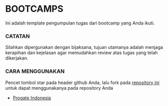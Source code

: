 # BOOTCAMPS
Ini adalah template pengumpulan tugas dari bootcamp yang Anda ikuti.

### CATATAN
Silahkan dipergunakan dengan bijaksana, tujuan utamanya adalah menjaga kerapihan dan kejelasan agar memudahkan review atas tugas yang telah dikerjakan.

### CARA MENGGUNAKAN
Pencet tombol star pada header github Anda, lalu fork pada [repository ini](https://github.com/saktibuana/bootcamps) untuk dapat menggunakanya pada repository Anda

- [Progate Indonesia](progateid/)
